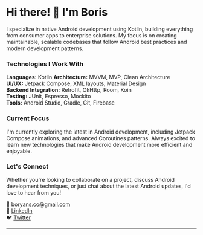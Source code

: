 # Hi there! 👋 I'm Boris

I specialize in native Android development using Kotlin, building everything from consumer apps to enterprise solutions. My focus is on creating maintainable, scalable codebases that follow Android best practices and modern development patterns.

### Technologies I Work With

**Languages:** Kotlin
**Architecture:** MVVM, MVP, Clean Architecture  
**UI/UX:** Jetpack Compose, XML layouts, Material Design  
**Backend Integration:** Retrofit, OkHttp, Room, Koin  
**Testing:** JUnit, Espresso, Mockito  
**Tools:** Android Studio, Gradle, Git, Firebase  

### Current Focus

I'm currently exploring the latest in Android development, including Jetpack Compose animations, and advanced Coroutines patterns. Always excited to learn new technologies that make Android development more efficient and enjoyable.

### Let's Connect

Whether you're looking to collaborate on a project, discuss Android development techniques, or just chat about the latest Android updates, I'd love to hear from you!

📧 [boryans.co@gmail.com](mailto:boryans.co@gmail.com)  
💼 [LinkedIn](https://www.linkedin.com/in/boris-janevski/)  
🐦 [Twitter](https://x.com/boryanz19) 

---

